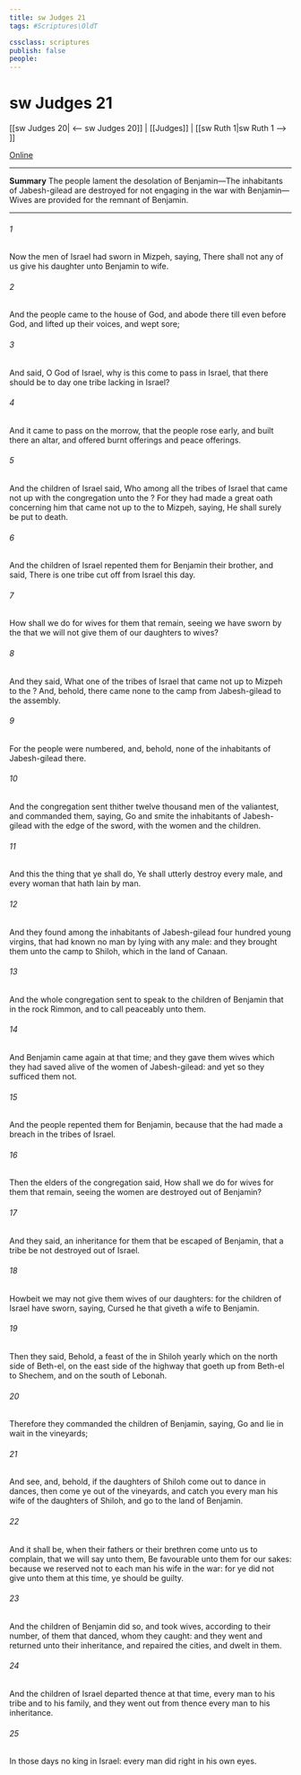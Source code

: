 ```yaml
---
title: sw Judges 21
tags: #Scriptures\OldT

cssclass: scriptures
publish: false
people:
---
```


# sw Judges 21
[[sw Judges 20| <-- sw Judges 20]] | [[Judges]] | [[sw Ruth 1|sw Ruth 1 --> ]]

[Online](https://churchofjesuschrist.org/study/scriptures/ot/judg/21?lang=eng)

---
__Summary__
The people lament the desolation of Benjamin—The inhabitants of Jabesh-gilead are destroyed for not engaging in the war with Benjamin—Wives are provided for the remnant of Benjamin.

---
###### 1 
Now the men of Israel had sworn in Mizpeh, saying, There shall not any of us give his daughter unto Benjamin to wife.

###### 2 
And the people came to the house of God, and abode there till even before God, and lifted up their voices, and wept sore;

###### 3 
And said, O  God of Israel, why is this come to pass in Israel, that there should be to day one tribe lacking in Israel?

###### 4 
And it came to pass on the morrow, that the people rose early, and built there an altar, and offered burnt offerings and peace offerings.

###### 5 
And the children of Israel said, Who  among all the tribes of Israel that came not up with the congregation unto the ? For they had made a great oath concerning him that came not up to the  to Mizpeh, saying, He shall surely be put to death.

###### 6 
And the children of Israel repented them for Benjamin their brother, and said, There is one tribe cut off from Israel this day.

###### 7 
How shall we do for wives for them that remain, seeing we have sworn by the  that we will not give them of our daughters to wives?

###### 8 
And they said, What one  of the tribes of Israel that came not up to Mizpeh to the ? And, behold, there came none to the camp from Jabesh-gilead to the assembly.

###### 9 
For the people were numbered, and, behold,  none of the inhabitants of Jabesh-gilead there.

###### 10 
And the congregation sent thither twelve thousand men of the valiantest, and commanded them, saying, Go and smite the inhabitants of Jabesh-gilead with the edge of the sword, with the women and the children.

###### 11 
And this  the thing that ye shall do, Ye shall utterly destroy every male, and every woman that hath lain by man.

###### 12 
And they found among the inhabitants of Jabesh-gilead four hundred young virgins, that had known no man by lying with any male: and they brought them unto the camp to Shiloh, which  in the land of Canaan.

###### 13 
And the whole congregation sent  to speak to the children of Benjamin that  in the rock Rimmon, and to call peaceably unto them.

###### 14 
And Benjamin came again at that time; and they gave them wives which they had saved alive of the women of Jabesh-gilead: and yet so they sufficed them not.

###### 15 
And the people repented them for Benjamin, because that the  had made a breach in the tribes of Israel.

###### 16 
Then the elders of the congregation said, How shall we do for wives for them that remain, seeing the women are destroyed out of Benjamin?

###### 17 
And they said,  an inheritance for them that be escaped of Benjamin, that a tribe be not destroyed out of Israel.

###### 18 
Howbeit we may not give them wives of our daughters: for the children of Israel have sworn, saying, Cursed  he that giveth a wife to Benjamin.

###### 19 
Then they said, Behold,  a feast of the  in Shiloh yearly  which  on the north side of Beth-el, on the east side of the highway that goeth up from Beth-el to Shechem, and on the south of Lebonah.

###### 20 
Therefore they commanded the children of Benjamin, saying, Go and lie in wait in the vineyards;

###### 21 
And see, and, behold, if the daughters of Shiloh come out to dance in dances, then come ye out of the vineyards, and catch you every man his wife of the daughters of Shiloh, and go to the land of Benjamin.

###### 22 
And it shall be, when their fathers or their brethren come unto us to complain, that we will say unto them, Be favourable unto them for our sakes: because we reserved not to each man his wife in the war: for ye did not give unto them at this time,  ye should be guilty.

###### 23 
And the children of Benjamin did so, and took  wives, according to their number, of them that danced, whom they caught: and they went and returned unto their inheritance, and repaired the cities, and dwelt in them.

###### 24 
And the children of Israel departed thence at that time, every man to his tribe and to his family, and they went out from thence every man to his inheritance.

###### 25 
In those days  no king in Israel: every man did  right in his own eyes.

